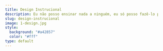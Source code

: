 ```yaml
---
title: Design Instrucional
description: Eu não posso ensinar nada a ninguém, eu só posso fazê-lo pensar -Sócrates
slug: design-instrucional
image: 1-design.jpg
style:
  background: "#a42857"
  color: "#fff"
type: default
---
```

